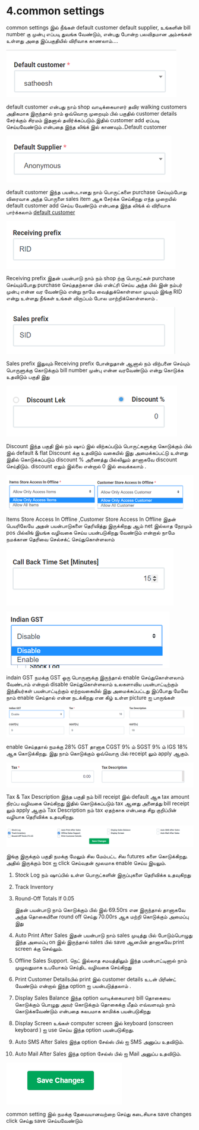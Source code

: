 # 4.common settings

common settings இல் நீங்கள் default customer default supplier, உங்களின் bill number கு முன்பு எப்படி துவங்க வேண்டும், என்பது போன்ற பலவிதமான அம்சங்கள் உள்ளது அதை இப்பகுதியில் விரிவாக காணலாம்....

![](.gitbook/assets/default-customer.png)

default customer என்பது நாம் shop வாடிக்கையாளர் தவிர walking customers அதிகமாக இருந்தால் நாம் ஒவ்வொரு முறையும் பில் பகுதில் customer details சேர்க்கும் சிரமம் இதனால் தவிர்க்கப்படும்.இதில் customer add ஏப்படி செய்யவேண்டும் என்பதை இந்த லிங்க் இல் காணவும்..Default customer

![](.gitbook/assets/default-supplier.png)

default customer இந்த பயன்படானது நாம் பொருட்களை purchase செய்யும்போது விரைவாக அந்த பொருளை sales item ஆக சேர்க்க செய்கிறது எந்த முறையில் default customer add செய்ய வேண்டும் என்பதை இந்த லிங்க் ல் விரிவாக பார்க்கலாம் [default customer](master/1.customer-details.md)

![Receiving prefix](.gitbook/assets/reciving-id.png)

Receiving prefix இதன் பயன்பாடு நாம் நம் shop ற்கு பொருட்கள் purchase செய்யும்போது purchase செய்ததற்கான பில் என்ட்ரி செய்ய அந்த பில் இன் நம்பர் முன்பு என்ன வர வேண்டும் என்று நாமே வைத்துக்கொள்ளலா முடியும் இங்கு RID என்று உள்ளது நீங்கள் உங்கள் விருப்பம் போல மாற்றிக்கொள்ளலாம் .

![](.gitbook/assets/sales-prifix.png)

Sales prefix இதுவும் Receiving prefix போன்றுதான் ஆனால் நம் விற்பனை செய்யும் பொருளுக்கு கொடுக்கும் bill number முன்பு என்ன வரவேண்டும் என்று கொடுக்க உதவிடும் பகுதி இது

![Discount](.gitbook/assets/discoun.png)

Discount இந்த பகுதி இல் நம் ஷாப் இல் விற்கப்படும் பொருட்களுக்கு கொடுக்கும் பில் இல் default & flat Discount க்கு உதவிடும் வகையில் இது அமைக்கப்பட்டு உள்ளது இதில் கொடுக்கப்படும் discount % அணைத்து பில்லிலும் தானாகவே discount செய்திடும். discount ஏதும் இல்லை என்றால் 0 இல் வைக்கலாம் .

![](.gitbook/assets/item-offline-access%20%281%29.png)

Items Store Access In Offline ,Customer Store Access In Offline இதன் பெயரிலேயே அதன் பயன்பாடுகளை தெரிவித்து இருக்கிறது ஆம் net இல்லாத நேரமும் pos பில்லிங் இயங்க வழிவகை செய்ய பயன்படுகிறது வேண்டும் என்றால் நாமே நமக்கான தெரிவை செல்சக்ட் செய்துகொள்ளலாம்

![Call Back Time Set \[Minutes\]](.gitbook/assets/call-back-time-set-minutes.png)



![](.gitbook/assets/indian-gst.png)

indain GST நமக்கு GST ஒரு பொருளுக்கு இருந்தால் enable செய்துகொள்ளலாம் வேண்டாம் என்றால் disable செய்துகொள்ளலாம் உலகளாவிய பயன்பாட்டிற்கும் இந்தியர்கள் பயன்பாட்டிற்கும் ஏற்றவகையில் இது அமைக்கப்பட்டது இப்போது மேலே நாம் enable செய்தால் என்ன நடக்கிறது என கிழ் உள்ள picture ஐ பாருங்கள்

![](.gitbook/assets/gst-enable.png)

enable செய்ததால் நமக்கு 28% GST தானாக CGST 9% ம் SGST 9% ம் IGS 18% ஆக கொடுக்கிறது. இது நாம் கொடுக்கும் ஒவ்வொரு பில் receipt லும் apply ஆகும்.

![](.gitbook/assets/tax-and-tax-dis.png)

Tax & Tax Description இந்த பகுதி நம் bill receipt இல் default ஆக tax amount நிரப்ப வழிவகை செய்கிறது இதில் கொடுக்கப்படும் tax ஆனது அனைத்து bill receipt லும் apply ஆகும் Tax Description நம் tax ஏதற்காக என்பதை சிறு குறிப்பின் வழியாக தெரிவிக்க உதவுகிறது.

![](.gitbook/assets/confic-futures.png)

இங்கு இருக்கும் பகுதி நமக்கு மேலும் சில மேம்பட்ட சில futures களை கொடுக்கிறது. அதில் இருக்கும் box ஐ click செய்வதன் மூலமாக enable செய்ய இயலும்.

1. Stock Log நம் ஷாப்பில் உள்ள பொருட்களின் இருப்புகளை தெரிவிக்க உதவுகிறது
2. Track Inventory
3. Round-Off Totals If 0.05

   இதன் பயன்பாடு நாம் கொடுக்கும் பில் இல் 69.50rs என இருந்தால் தானாகவே அந்த தொகையினை  round off செய்து 70.00rs ஆக மற்றி கொடுக்கும் அமைப்பு இது 

4. Auto Print After Sales இதன் பயன்பாடு நாம் sales முடித்து பில் போடும்பொழுது இந்த அமைப்பு on இல் இருந்தால் sales பில் save ஆனபின் தானாகவே print screen க்கு செல்லும்.
5. Offline Sales Support. நெட் இல்லாத சமயத்திலும் இந்த பயன்பாட்டினால் நாம் முழுவதுமாக உபயோகம் செய்திட வழிவகை செய்கிறது
6. Print Customer Detailsபில் print இல் customer details உடன் பிரிண்ட் வேண்டும் என்றால் இந்த option ஐ பயன்படுத்தலாம் .
7. Display Sales Balance இந்த option வாடிக்கையாளர் bill தொகையை கொடுக்கும் பொழுது அவர் கொடுக்கும் தொகைக்கு மீதம் எவ்வளவும் நாம் கொடுக்கவேண்டும் என்பதை சுலபமாக காமிக்க பயன்படுகிறது
8. Display Screen உங்கள் computer screen இல் keyboard \(onscreen keyboard \) ஐ use செய்ய இந்த option பயன்படுகிறது.
9. Auto SMS After Sales இந்த option சேல்ஸ் பில் ஐ SMS அனுப்ப உதவிடும்.
10. Auto Mail After Sales இந்த option சேல்ஸ் பில் ஐ Mail அனுப்ப உதவிடும்.

![](.gitbook/assets/save-changes-common-setting.png)

common setting இல் நமக்கு தேவையானவற்றை செய்து கடைசியாக save changes click செய்து save செய்யவேண்டும்



